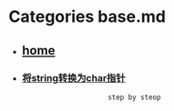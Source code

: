 # Categories base.md
* ## [home](../README.md)
* ### [将string转换为char指针](conver_string_to_char_pointer.md)
                           step by steop